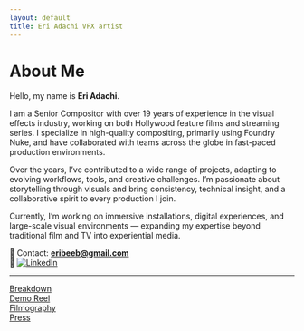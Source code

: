 ```yaml
---
layout: default
title: Eri Adachi VFX artist
---
```



# About Me

Hello, my name is **Eri Adachi**.

I am a Senior Compositor with over 19 years of experience in the visual effects industry, working on both Hollywood feature films and streaming series. I specialize in high-quality compositing, primarily using Foundry Nuke, and have collaborated with teams across the globe in fast-paced production environments.

Over the years, I’ve contributed to a wide range of projects, adapting to evolving workflows, tools, and creative challenges. I’m passionate about storytelling through visuals and bring consistency, technical insight, and a collaborative spirit to every production I join.

Currently, I’m working on immersive installations, digital experiences, and large-scale visual environments — expanding my expertise beyond traditional film and TV into experiential media.

📧 Contact: **eribeeb@gmail.com**  
🔗 [![LinkedIn](https://cdn.jsdelivr.net/gh/simple-icons/simple-icons/icons/linkedin.svg)](https://www.linkedin.com/in/eriadachi)


---

[Breakdown](/pages/breakdown-2/)  
[Demo Reel](/pages/demoreel/)  
[Filmography](/pages/filmography/)  
[Press](/pages/press/)
